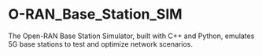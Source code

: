 # O-RAN_Base_Station_SIM
The Open-RAN Base Station Simulator, built with C++ and Python, emulates 5G base stations to test and optimize network scenarios.
